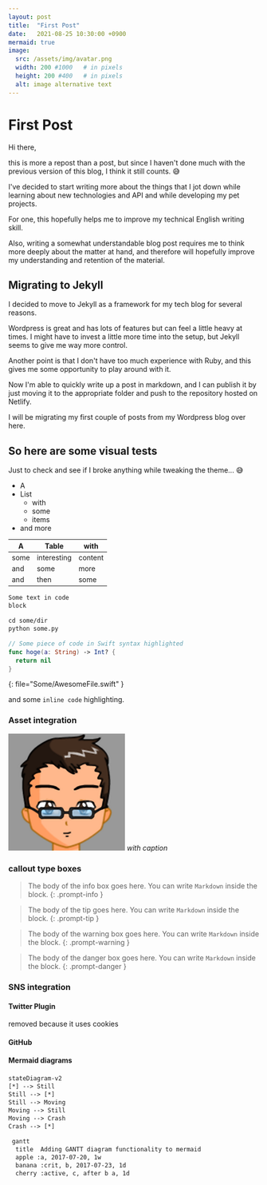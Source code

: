 ```yaml
---
layout: post
title:  "First Post"
date:   2021-08-25 10:30:00 +0900
mermaid: true
image:
  src: /assets/img/avatar.png
  width: 200 #1000   # in pixels
  height: 200 #400   # in pixels
  alt: image alternative text
---
```


# First Post
 
Hi there,

this is more a repost than a post, but since I haven't done much with the previous version of this blog, I think it still counts. 😅

I've decided to start writing more about the things that I jot down while learning about new technologies and API and while developing my pet projects.  

For one, this hopefully helps me to improve my technical English writing skill.  

Also, writing a somewhat understandable blog post requires me to think more deeply about the matter at hand, and therefore will hopefully improve my understanding and retention of the material.

## Migrating to Jekyll

I decided to move to Jekyll as a framework for my tech blog for several reasons.

Wordpress is great and has lots of features but can feel a little heavy at times. I might have to invest a little more time into the setup, but Jekyll seems to give me way more control.

Another point is that I don't have too much experience with Ruby, and this gives me some opportunity to play around with it.

Now I'm able to quickly write up a post in markdown, and I can publish it by just moving it to the appropriate folder and push to the repository hosted on Netlify.

I will be migrating my first couple of posts from my Wordpress blog over here.

## So here are some visual tests

Just to check and see if I broke anything while tweaking the theme... 😅

- A 
- List 
  - with
  - some
  - items
- and more

| A    | Table       | with    |
| ---- | ----------- | ------- |
| some | interesting | content |
| and  | some        | more    |
| and  | then        | some    |

```
Some text in code
block
```

```terminal
cd some/dir
python some.py
```

```swift
// Some piece of code in Swift syntax highlighted
func hoge(a: String) -> Int? {
  return nil
}
```
{: file="Some/AwesomeFile.swift" }

and some `inline code` highlighting.

### Asset integration

![image](/assets/img/avatar.png)
_with caption_

### callout type boxes

> The body of the info box goes here.  You can write `Markdown` inside the block.
{: .prompt-info }

> The body of the tip goes here.  You can write `Markdown` inside the block.
{: .prompt-tip }

> The body of the warning box goes here.  You can write `Markdown` inside the block.
{: .prompt-warning }

> The body of the danger box goes here.  You can write `Markdown` inside the block.
{: .prompt-danger }

### SNS integration

#### Twitter Plugin

removed because it uses cookies

#### GitHub


#### Mermaid diagrams

```mermaid
stateDiagram-v2
[*] --> Still
Still --> [*]
Still --> Moving
Moving --> Still
Moving --> Crash
Crash --> [*]
```

```mermaid
 gantt
  title  Adding GANTT diagram functionality to mermaid
  apple :a, 2017-07-20, 1w
  banana :crit, b, 2017-07-23, 1d
  cherry :active, c, after b a, 1d
```
